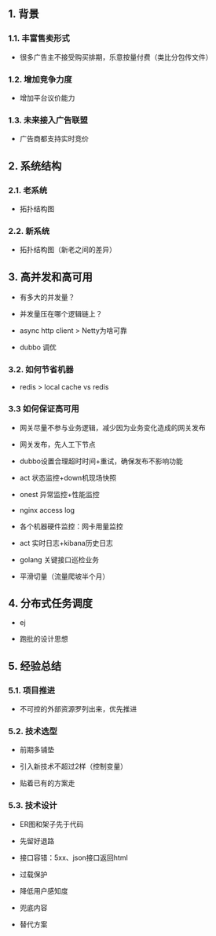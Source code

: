 ## 1. 背景

### 1.1. 丰富售卖形式

* 很多广告主不接受购买排期，乐意按量付费（类比分包传文件）

### 1.2. 增加竞争力度

* 增加平台议价能力

### 1.3. 未来接入广告联盟

* 广告商都支持实时竞价

## 2. 系统结构

### 2.1. 老系统

* 拓扑结构图

### 2.2. 新系统

* 拓扑结构图（新老之间的差异）

## 3. 高并发和高可用

* 有多大的并发量？

* 并发量压在哪个逻辑链上？

* async http client > Netty为啥可靠

* dubbo 调优

### 3.2. 如何节省机器

* redis > local cache vs redis

### 3.3 如何保证高可用

* 网关尽量不参与业务逻辑，减少因为业务变化造成的网关发布

* 网关发布，先人工下节点

* dubbo设置合理超时时间+重试，确保发布不影响功能

* act 状态监控+down机现场快照

* onest 异常监控+性能监控

* nginx access log

* 各个机器硬件监控：网卡用量监控

* act 实时日志+kibana历史日志

* golang 关键接口巡检业务

* 平滑切量（流量爬坡半个月）

## 4. 分布式任务调度

* ej

* 跑批的设计思想

## 5. 经验总结

### 5.1. 项目推进

* 不可控的外部资源罗列出来，优先推进

### 5.2. 技术选型

* 前期多铺垫

* 引入新技术不超过2样（控制变量）

* 贴着已有的方案走

### 5.3. 技术设计

* ER图和架子先于代码

* 先留好退路

* 接口容错：5xx、json接口返回html

* 过载保护

* 降低用户感知度

* 兜底内容

* 替代方案


